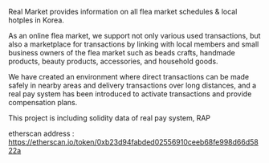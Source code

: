 Real Market provides information on all flea market schedules & local hotples in Korea.

As an online flea market, we support not only various used transactions, but also a marketplace for transactions by linking with local members and small business owners of the flea market such as beads crafts, handmade products, beauty products, accessories, and household goods.

We have created an environment where direct transactions can be made safely in nearby areas and delivery transactions over long distances, and a real pay system has been introduced to activate transactions and provide compensation plans.


This project is including solidity data of real pay system, RAP

etherscan address : https://etherscan.io/token/0xb23d94fabded02556910ceeb68fe998d66d5822a
